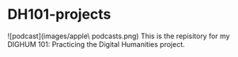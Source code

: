 # DH101-projects
![podcast](images/apple\ podcasts.png)
This is the repisitory for my DIGHUM 101: Practicing the Digital Humanities project.
